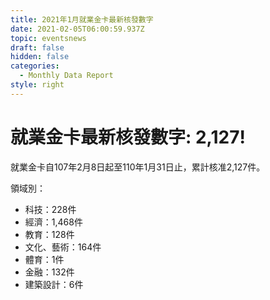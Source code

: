 ```yaml
---
title: 2021年1月就業金卡最新核發數字
date: 2021-02-05T06:00:59.937Z
topic: eventsnews
draft: false
hidden: false
categories:
  - Monthly Data Report
style: right
---
```

# 就業金卡最新核發數字: 2,127!

就業金卡自107年2月8日起至110年1月31日止，累計核准2,127件。 

領域別：

* 科技：228件
* 經濟：1,468件
* 教育：128件
* 文化、藝術：164件
* 體育：1件
* 金融：132件
* 建築設計：6件